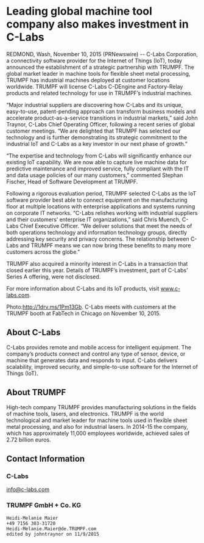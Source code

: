 # Leading global machine tool company also makes investment in C-Labs

REDMOND, Wash, November 10, 2015 (PRNewswire) -- C-Labs Corporation, a connectivity software provider for the Internet of Things (IoT), today announced the establishment of a strategic partnership with TRUMPF. The global market leader in machine tools for flexible sheet metal processing, TRUMPF has industrial machines deployed at customer locations worldwide. TRUMPF will license C-Labs C-DEngine and Factory-Relay products and related technology for use in TRUMPF’s industrial machines.

“Major industrial suppliers are discovering how C-Labs and its unique, easy-to-use, patent-pending approach can transform business models and accelerate product-as-a-service transitions in industrial markets,” said John Traynor, C-Labs Chief Operating Officer, following a recent series of global customer meetings. “We are delighted that TRUMPF has selected our technology and is further demonstrating its strategic commitment to the industrial IoT and C-Labs as a key investor in our next phase of growth.”

“The expertise and technology from C-Labs will significantly enhance our existing IoT capability. We are now able to capture live machine data for predictive maintenance and improved service, fully compliant with the IT and data usage policies of our many customers,” commented Stephan Fischer, Head of Software Development at TRUMPF.

Following a rigorous evaluation period, TRUMPF selected C-Labs as the IoT software provider best able to connect equipment on the manufacturing floor at multiple locations with enterprise applications and systems running on corporate IT networks. “C-Labs relishes working with industrial suppliers and their customers’ enterprise IT organizations,” said Chris Muench, C-Labs Chief Executive Officer. “We deliver solutions that meet the needs of both operations technology and information technology groups, directly addressing key security and privacy concerns. The relationship between C-Labs and TRUMPF means we can now bring these benefits to many more customers across the globe.”

TRUMPF also acquired a minority interest in C-Labs in a transaction that closed earlier this year. Details of TRUMPF’s investment, part of C-Labs’ Series A offering, were not disclosed.

For more information about C-Labs and its IoT products, visit www.c-labs.com.

Photo:http://1drv.ms/1Pm13Gb.
C-Labs meets with customers at the TRUMPF booth at FabTech in Chicago on November 10, 2015.


## About C-Labs
C-Labs provides remote and mobile access for intelligent equipment. The company’s products connect and control any type of sensor, device, or machine that generates data and responds to input. C-Labs delivers scalability, improved security, and simple-to-use software for the Internet of Things (IoT).


## About TRUMPF
High-tech company TRUMPF provides manufacturing solutions in the fields of machine tools, lasers, and electronics. TRUMPF is the world technological and market leader for machine tools used in flexible sheet metal processing, and also for industrial lasers. In 2014-15 the company, which has approximately 11,000 employees worldwide, achieved sales of 2.72 billion euros.


## Contact Information

### C-Labs
info@c-labs.com


### TRUMPF GmbH + Co. KG
```
Heidi-Melanie Maier
+49 7156 303-31720
Heidi-Melanie.Maier@de.TRUMPF.com
edited by johntraynor on 11/9/2015
```
